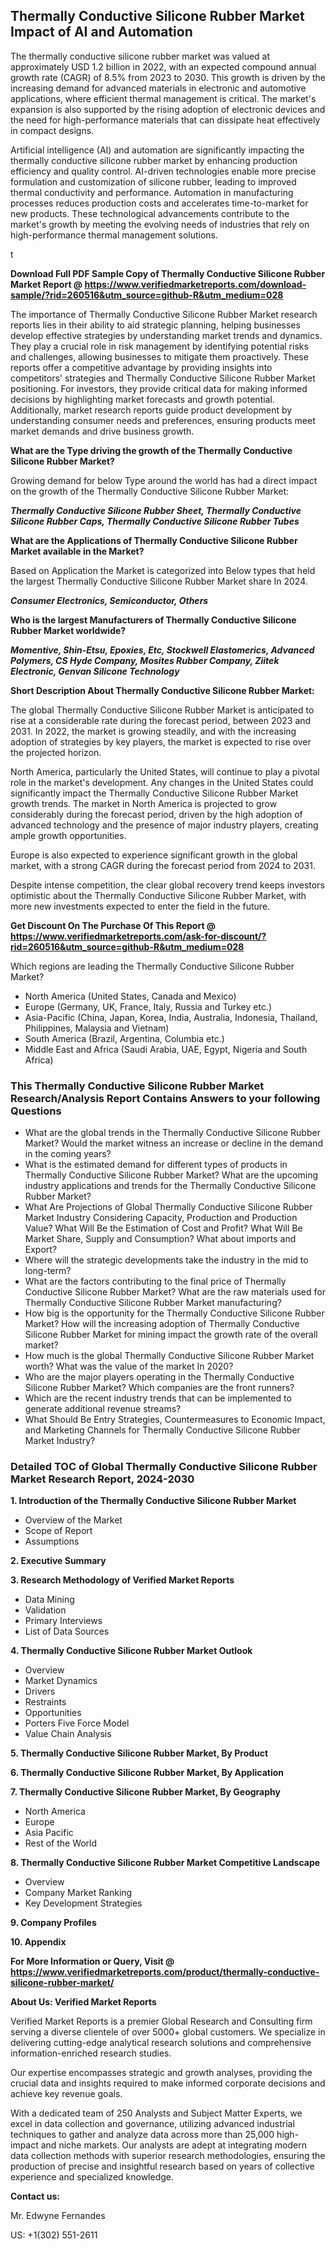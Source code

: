 <h2>Thermally Conductive Silicone Rubber Market Impact of AI and Automation</h2><p>The thermally conductive silicone rubber market was valued at approximately USD 1.2 billion in 2022, with an expected compound annual growth rate (CAGR) of 8.5% from 2023 to 2030. This growth is driven by the increasing demand for advanced materials in electronic and automotive applications, where efficient thermal management is critical. The market's expansion is also supported by the rising adoption of electronic devices and the need for high-performance materials that can dissipate heat effectively in compact designs.</p><p>Artificial intelligence (AI) and automation are significantly impacting the thermally conductive silicone rubber market by enhancing production efficiency and quality control. AI-driven technologies enable more precise formulation and customization of silicone rubber, leading to improved thermal conductivity and performance. Automation in manufacturing processes reduces production costs and accelerates time-to-market for new products. These technological advancements contribute to the market's growth by meeting the evolving needs of industries that rely on high-performance thermal management solutions.</p>t</p><p id="" class=""><strong>Download Full PDF Sample Copy of Thermally Conductive Silicone Rubber Market Report @ <a href="https://www.verifiedmarketreports.com/download-sample/?rid=260516&utm_source=github-R&utm_medium=028" target="_blank">https://www.verifiedmarketreports.com/download-sample/?rid=260516&utm_source=github-R&utm_medium=028</a></strong></p><p>The importance of&nbsp;Thermally Conductive Silicone Rubber Market research reports lies in their ability to aid strategic planning, helping businesses develop effective strategies by understanding market trends and dynamics. They play a crucial role in risk management by identifying potential risks and challenges, allowing businesses to mitigate them proactively. These reports offer a competitive advantage by providing insights into competitors' strategies and Thermally Conductive Silicone Rubber Market positioning. For investors, they provide critical data for making informed decisions by highlighting market forecasts and growth potential. Additionally, market research reports guide product development by understanding consumer needs and preferences, ensuring products meet market demands and drive business growth.</p><p><strong>What are the&nbsp;Type driving the growth of the Thermally Conductive Silicone Rubber Market?</strong></p><p id="" class="">Growing demand for below Type around the world has had a direct impact on the growth of the Thermally Conductive Silicone Rubber Market:</p><em><strong>Thermally Conductive Silicone Rubber Sheet, Thermally Conductive Silicone Rubber Caps, Thermally Conductive Silicone Rubber Tubes</strong></em></p><strong>What are the&nbsp;Applications&nbsp;of Thermally Conductive Silicone Rubber Market available in the Market?</strong></p><p id="" class="">Based on Application the Market is categorized into Below types that held the largest Thermally Conductive Silicone Rubber Market share In 2024.</p><em><strong>Consumer Electronics, Semiconductor, Others</strong></em></p><strong>Who is the largest Manufacturers of Thermally Conductive Silicone Rubber Market worldwide?</strong></p><p><em><strong>Momentive, Shin-Etsu, Epoxies, Etc, Stockwell Elastomerics, Advanced Polymers, CS Hyde Company, Mosites Rubber Company, Ziitek Electronic, Genvan Silicone Technology</strong></em></p><p id="" class=""><strong>Short Description About Thermally Conductive Silicone Rubber Market:</strong></p><p>The global Thermally Conductive Silicone Rubber Market is anticipated to rise at a considerable rate during the forecast period, between 2023 and 2031. In 2022, the market is growing steadily, and with the increasing adoption of strategies by key players, the market is expected to rise over the projected horizon.</p><p>North America, particularly the United States, will continue to play a pivotal role in the market's development. Any changes in the United States could significantly impact the Thermally Conductive Silicone Rubber Market growth trends. The market in North America is projected to grow considerably during the forecast period, driven by the high adoption of advanced technology and the presence of major industry players, creating ample growth opportunities.</p><p>Europe is also expected to experience significant growth in the global market, with a strong CAGR during the forecast period from 2024 to 2031.</p><p>Despite intense competition, the clear global recovery trend keeps investors optimistic about the Thermally Conductive Silicone Rubber Market, with more new investments expected to enter the field in the future.</p><p id="" class=""><strong>Get Discount On The Purchase Of This Report @ <a href="https://www.verifiedmarketreports.com/ask-for-discount/?rid=260516&utm_source=github-R&utm_medium=028" target="_blank">https://www.verifiedmarketreports.com/ask-for-discount/?rid=260516&utm_source=github-R&utm_medium=028</a></strong></p>Which regions are leading the Thermally Conductive Silicone Rubber Market?</p><ul><li>North America (United States, Canada and Mexico)</li><li>Europe (Germany, UK, France, Italy, Russia and Turkey etc.)</li><li>Asia-Pacific (China, Japan, Korea, India, Australia, Indonesia, Thailand, Philippines, Malaysia and Vietnam)</li><li>South America (Brazil, Argentina, Columbia etc.)</li><li>Middle East and Africa (Saudi Arabia, UAE, Egypt, Nigeria and South Africa)</li></ul><h3 id="" class="">This Thermally Conductive Silicone Rubber Market Research/Analysis Report Contains Answers to your following Questions</h3><ul><li>What are the global trends in the Thermally Conductive Silicone Rubber Market? Would the market witness an increase or decline in the demand in the coming years?</li><li>What is the estimated demand for different types of products in Thermally Conductive Silicone Rubber Market? What are the upcoming industry applications and trends for the Thermally Conductive Silicone Rubber Market?</li><li>What Are Projections of Global Thermally Conductive Silicone Rubber Market Industry Considering Capacity, Production and Production Value? What Will Be the Estimation of Cost and Profit? What Will Be Market Share, Supply and Consumption? What about imports and Export?</li><li>Where will the strategic developments take the industry in the mid to long-term?</li><li>What are the factors contributing to the final price of Thermally Conductive Silicone Rubber Market? What are the raw materials used for Thermally Conductive Silicone Rubber Market manufacturing?</li><li>How big is the opportunity for the Thermally Conductive Silicone Rubber Market? How will the increasing adoption of Thermally Conductive Silicone Rubber Market for mining impact the growth rate of the overall market?</li><li>How much is the global Thermally Conductive Silicone Rubber Market worth? What was the value of the market In 2020?</li><li>Who are the major players operating in the Thermally Conductive Silicone Rubber Market? Which companies are the front runners?</li><li>Which are the recent industry trends that can be implemented to generate additional revenue streams?</li><li>What Should Be Entry Strategies, Countermeasures to Economic Impact, and Marketing Channels for Thermally Conductive Silicone Rubber Market Industry?</li></ul><h3 id="" class="">Detailed TOC of Global Thermally Conductive Silicone Rubber Market Research Report, 2024-2030</h3><p id="" class=""><strong>1. Introduction of the Thermally Conductive Silicone Rubber Market</strong></p><ul><li>Overview of the Market</li><li>Scope of Report</li><li>Assumptions</li></ul><p id="" class=""><strong>2. Executive Summary</strong></p><p id="" class=""><strong>3. Research Methodology of Verified Market Reports</strong></p><ul><li>Data Mining</li><li>Validation</li><li>Primary Interviews</li><li>List of Data Sources</li></ul><p id="" class=""><strong>4. Thermally Conductive Silicone Rubber Market Outlook</strong></p><ul><li>Overview</li><li>Market Dynamics</li><li>Drivers</li><li>Restraints</li><li>Opportunities</li><li>Porters Five Force Model</li><li>Value Chain Analysis</li></ul><p id="" class=""><strong>5. Thermally Conductive Silicone Rubber Market, By Product</strong></p><p id="" class=""><strong>6. Thermally Conductive Silicone Rubber Market, By Application</strong></p><p id="" class=""><strong>7. Thermally Conductive Silicone Rubber Market, By Geography</strong></p><ul><li>North America</li><li>Europe</li><li>Asia Pacific</li><li>Rest of the World</li></ul><p id="" class=""><strong>8. Thermally Conductive Silicone Rubber Market Competitive Landscape</strong></p><ul><li>Overview</li><li>Company Market Ranking</li><li>Key Development Strategies</li></ul><p id="" class=""><strong>9. Company Profiles</strong></p><p id="" class=""><strong>10. Appendix</strong></p><p id="" class=""><strong>For More Information or Query, Visit @ <a href="https://www.verifiedmarketreports.com/product/thermally-conductive-silicone-rubber-market/" target="_blank">https://www.verifiedmarketreports.com/product/thermally-conductive-silicone-rubber-market/</a></strong></p><p id="" class=""><strong>About Us: Verified Market Reports</strong></p><p id="" class="">Verified Market Reports is a premier Global Research and Consulting firm serving a diverse clientele of over 5000+ global customers. We specialize in delivering cutting-edge analytical research solutions and comprehensive information-enriched research studies.</p><p id="" class="">Our expertise encompasses strategic and growth analyses, providing the crucial data and insights required to make informed corporate decisions and achieve key revenue goals.</p><p id="" class="">With a dedicated team of 250 Analysts and Subject Matter Experts, we excel in data collection and governance, utilizing advanced industrial techniques to gather and analyze data across more than 25,000 high-impact and niche markets. Our analysts are adept at integrating modern data collection methods with superior research methodologies, ensuring the production of precise and insightful research based on years of collective experience and specialized knowledge.</p><p id="" class=""><strong>Contact us:</strong></p><p id="" class="">Mr. Edwyne Fernandes</p><p id="" class="">US: +1(302) 551-2611</p>